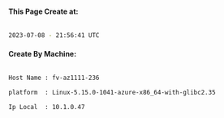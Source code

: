 
   
#### This Page Create at:

```bash

2023-07-08 - 21:56:41 UTC

```

#### Create By Machine:

```bash

Host Name : fv-az1111-236

platform  : Linux-5.15.0-1041-azure-x86_64-with-glibc2.35

Ip Local  : 10.1.0.47

```

